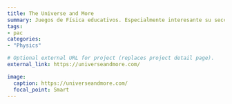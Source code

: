 ```yaml
---
title: The Universe and More
summary: Juegos de Física educativos. Especialmente interesante su sección Physics Video Vault.
tags:
- pac
categories: 
- "Physics"

# Optional external URL for project (replaces project detail page).
external_link: https://universeandmore.com/

image:
  caption: https://universeandmore.com/
  focal_point: Smart
---
```

